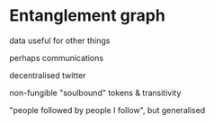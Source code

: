 # Entanglement graph

data useful for other things

perhaps communications

decentralised twitter

non-fungible "soulbound" tokens & transitivity

"people followed by people I follow", but generalised

